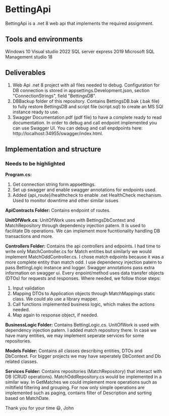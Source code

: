 # BettingApi

BettingApi is a .net 8 web api that implements the required assignment.

## Tools and environments

Windows 10
Visual studio 2022
SQL server express 2019
Microsoft SQL Management studio 18

## Deliverables

1. Web Api .net 8 project with all files needed to debug. 
Configuration for DB connection is stored in appsettings.Development.json, section "ConnectionStrings", field "BettingsDB".
2. DBBackup folder of this repository.
Contains BettingsDB.bak (.bak file) to fully restore BettingsDB and script file (script.sql) to create an MS SQl instance ready to use.
3. Swagger Documentation.pdf (pdf file) to have a complete ready to read documentation. 
In order to debug and call endpoint implemented you can use Swagger UI. You can debug and call enpdpoints here: http://localhost:34955/swagger/index.html.

## Implementation and structure

### Needs to be highlighted

**Program.cs:**
1. Get connection string form appsettings.
2. Set up swagger and enable swagger annotations for endpoints used.
3. Added {api_route}/healthcheck to enable .net HealthCheck mechanism. Used to monitor downtime and other similar issues

**ApiContracts Folder:** Contains endpoint of routes.

**UnitOfWork.cs**: UnitOfWork uses with BettingsDbContext and MatchRepository through dependency injection patern. It
is used to facilitate Db operations. We can implement more fucntionality handling DB transactions and more.

**Controllers Folder:** Contains the api controllers and edpoints.
I had time to write only MatchController.cs for Match entities but similarly we would implement MatchOddController.cs.
I chose match edpoints because it was a more complete entity than match odd.
I use dependency injection patern to pass BettingLogic instance and logger.
Swagger annotations pass extra information on swagger ui.
Every enpoint/method uses data transfer objects (DTOs) for requests and responses.
Where needed, we follow those steps:
1. Input validation
2. Mapping DTOs to Application objects through MatchMappings static class. We could alo use a library mapper.
3. Call functions implemented business logic, which makes the actions needed.
4. Map again to response object, if needed.

**BusinessLogic Folder:** Contains BettingLogic.cs. UnitOfWork is used with dependency injection patern. I
added match repository there. In case we have many entities, we may implement seperate services for some repositories.

**Models Folder:**
Contains all classes describing entities, DTOs and DbContext. For bigger projects we may have seperately DbContext and Db related classes.

**Services Folder:**
Contains repositories (MatchRepository) that interact with DB (CRUD operations). MatchOddRepository.cs would be implemented in a similar way.
In GetMatches we could implement more operations such as miltifield filtering and grouping. For now only simple operations are implemented such as
paging, contains filter of Description and sorting based on MatchDate.

Thank you for your time 😃,
John
